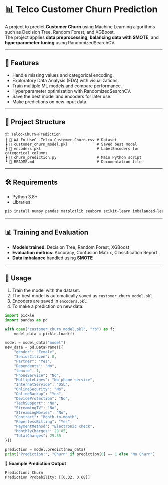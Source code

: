 # 📊 Telco Customer Churn Prediction

A project to predict **Customer Churn** using Machine Learning algorithms such as Decision Tree, Random Forest, and XGBoost.  
The project applies **data preprocessing**, **balancing data with SMOTE**, and **hyperparameter tuning** using RandomizedSearchCV.

---

## 🚀 Features
- Handle missing values and categorical encoding.
- Exploratory Data Analysis (EDA) with visualizations.
- Train multiple ML models and compare performance.
- Hyperparameter optimization with RandomizedSearchCV.
- Save the best model and encoders for later use.
- Make predictions on new input data.

---

## 📂 Project Structure
```
📦 Telco-Churn-Prediction
┣ 📜 WA_Fn-UseC_-Telco-Customer-Churn.csv # Dataset
┣ 📜 customer_churn_model.pkl             # Saved best model
┣ 📜 encoders.pkl                         # LabelEncoders for categorical columns
┣ 📜 churn_prediction.py                  # Main Python script
┗ 📜 README.md                            # Documentation file
```

---

## 🛠️ Requirements
- Python 3.8+
- Libraries:

```bash
pip install numpy pandas matplotlib seaborn scikit-learn imbalanced-learn xgboost
```

---

## 📊 Training and Evaluation
- **Models trained**: Decision Tree, Random Forest, XGBoost  
- **Evaluation metrics**: Accuracy, Confusion Matrix, Classification Report  
- **Data imbalance** handled using **SMOTE**  

---

## 🔮 Usage

1. Train the model with the dataset.  
2. The best model is automatically saved as `customer_churn_model.pkl`.  
3. Encoders are saved in `encoders.pkl`.  
4. To make a prediction on new data:

```python
import pickle
import pandas as pd

with open("customer_churn_model.pkl", "rb") as f:
    model_data = pickle.load(f)

model = model_data["model"]
new_data = pd.DataFrame([{
    "gender": "Female",
    "SeniorCitizen": 0,
    "Partner": "Yes",
    "Dependents": "No",
    "tenure": 1,
    "PhoneService": "No",
    "MultipleLines": "No phone service",
    "InternetService": "DSL",
    "OnlineSecurity": "No",
    "OnlineBackup": "Yes",
    "DeviceProtection": "No",
    "TechSupport": "No",
    "StreamingTV": "No",
    "StreamingMovies": "No",
    "Contract": "Month-to-month",
    "PaperlessBilling": "Yes",
    "PaymentMethod": "Electronic check",
    "MonthlyCharges": 29.85,
    "TotalCharges": 29.85
}])

prediction = model.predict(new_data)
print("Prediction:", "Churn" if prediction[0] == 1 else "No Churn")
```

📌 **Example Prediction Output**
```bash
Prediction: Churn
Prediction Probability: [[0.32, 0.68]]
```


